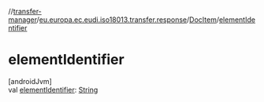 //[transfer-manager](../../../index.md)/[eu.europa.ec.eudi.iso18013.transfer.response](../index.md)/[DocItem](index.md)/[elementIdentifier](element-identifier.md)

# elementIdentifier

[androidJvm]\
val [elementIdentifier](element-identifier.md): [String](https://kotlinlang.org/api/latest/jvm/stdlib/kotlin/-string/index.html)
